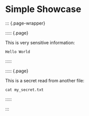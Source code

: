 <!--
SPDX-FileCopyrightText: 2024 Felix Hilgers <contact@fhilgers.com>

SPDX-License-Identifier: Apache-2.0
SPDX-License-Identifier: MIT
-->

# Simple Showcase

::: {.page-wrapper}

::::: {.page}

This is very sensitive information:

```{#qrcloak .qrcode age-keys="age1ku6mmktx4j4xjp8hjmd9lxqgw0cch2yhkq326zgev52zpyq39fdq5rtq7v" path="./images/qrcode1.png" alt-name=""}
Hello World
```

:::::


::::: {.page}

This is a secret read from another file:

```{#qrcloak .qrcode age-keys="age1ku6mmktx4j4xjp8hjmd9lxqgw0cch2yhkq326zgev52zpyq39fdq5rtq7v" path="./images/qrcode2.png" alt-name="" data-cmd="bash"}
cat my_secret.txt
```

:::::

:::
